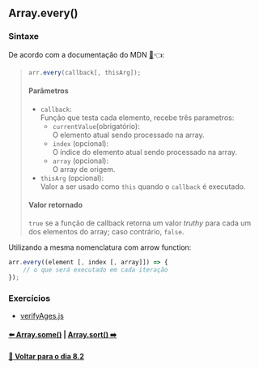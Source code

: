 ## Array.every()

### Sintaxe
De acordo com a documentação do MDN [:page_facing_up:](https://developer.mozilla.org/pt-BR/docs/Web/JavaScript/Reference/Global_Objects/Array/every):point_left::
> ~~~javascript
> arr.every(callback[, thisArg]);
> ~~~
> #### Parâmetros
> - `callback`: <br>
> Função que testa cada elemento, recebe três parametros: 
> 	- `currentValue`(obrigatório): <br>
> 	O elemento atual sendo processado na array. 
> 	- `index` (opcional): <br>
> 	O índice do elemento atual sendo processado na array.
> 	- `array` (opcional): <br>
> 	O array de origem.
> - `thisArg` (opcional): <br>
> Valor a ser usado como `this` quando o `callback` é executado.
> #### Valor retornado
> `true` se a função de callback retorna um valor *truthy* para cada um dos elementos do array; caso contrário, `false`.

Utilizando a mesma nomenclatura com arrow function:

~~~javascript
arr.every((element [, index [, array]]) => {
	// o que será executado em cada iteração
});
~~~

### Exercícios
- [verifyAges.js](../D-array-every/verifyAges.js)

#### [:arrow_left: Array.some()](./array-some.md#arraysome) | [Array.sort() :arrow_right:](./array-sort.md#arraysort)

#### [:date: Voltar para o dia 8.2](../README.md#82-javascript-es6---higher-order-functions---foreach-find-some-every-sort)
